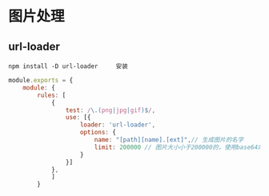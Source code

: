 # 图片处理

## url-loader

`npm install -D url-loader     安装`

```javascript
module.exports = {
    module: {
        rules: [
            {
                test: /\.(png|jpg|gif)$/,
                use: [{
                    loader: 'url-loader',
                    options: {
                        name: "[path][name].[ext]",// 生成图片的名字
                        limit: 200000 // 图片大小小于200000的，使用base64内联在html中
                    }
                }]
            },
            ]
        }
```

